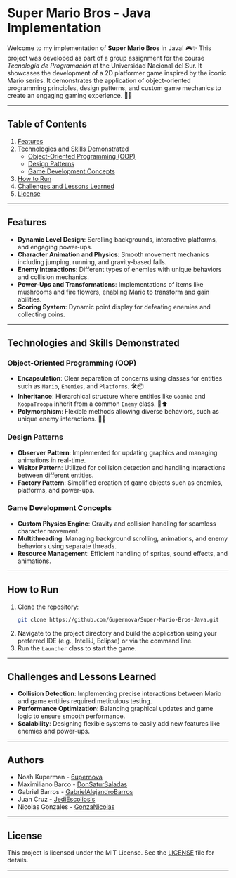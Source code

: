 # Super Mario Bros - Java Implementation

Welcome to my implementation of **Super Mario Bros** in Java! 🎮✨ This project was developed as part of a group assignment for the course *Tecnología de Programación* at the Universidad Nacional del Sur. It showcases the development of a 2D platformer game inspired by the iconic Mario series. It demonstrates the application of object-oriented programming principles, design patterns, and custom game mechanics to create an engaging gaming experience. 🎉🌟

---

## Table of Contents

1. [Features](#features)
2. [Technologies and Skills Demonstrated](#technologies-and-skills-demonstrated)
   - [Object-Oriented Programming (OOP)](#object-oriented-programming-oop)
   - [Design Patterns](#design-patterns)
   - [Game Development Concepts](#game-development-concepts)
3. [How to Run](#how-to-run)
4. [Challenges and Lessons Learned](#challenges-and-lessons-learned)
7. [License](#license)

---

## Features

- **Dynamic Level Design**: Scrolling backgrounds, interactive platforms, and engaging power-ups.
- **Character Animation and Physics**: Smooth movement mechanics including jumping, running, and gravity-based falls.
- **Enemy Interactions**: Different types of enemies with unique behaviors and collision mechanics.
- **Power-Ups and Transformations**: Implementations of items like mushrooms and fire flowers, enabling Mario to transform and gain abilities.
- **Scoring System**: Dynamic point display for defeating enemies and collecting coins.

---

## Technologies and Skills Demonstrated

### Object-Oriented Programming (OOP)

- **Encapsulation**: Clear separation of concerns using classes for entities such as `Mario`, `Enemies`, and `Platforms`. 🛠️📦
- **Inheritance**: Hierarchical structure where entities like `Goomba` and `KoopaTroopa` inherit from a common `Enemy` class. 🐢⬆️
- **Polymorphism**: Flexible methods allowing diverse behaviors, such as unique enemy interactions. 🔄✨

### Design Patterns

- **Observer Pattern**: Implemented for updating graphics and managing animations in real-time. 
- **Visitor Pattern**: Utilized for collision detection and handling interactions between different entities. 
- **Factory Pattern**: Simplified creation of game objects such as enemies, platforms, and power-ups. 

### Game Development Concepts

- **Custom Physics Engine**: Gravity and collision handling for seamless character movement. 
- **Multithreading**: Managing background scrolling, animations, and enemy behaviors using separate threads. 
- **Resource Management**: Efficient handling of sprites, sound effects, and animations. 

---

## How to Run

1. Clone the repository:
   ```bash
   git clone https://github.com/6upernova/Super-Mario-Bros-Java.git
   ```
2. Navigate to the project directory and build the application using your preferred IDE (e.g., IntelliJ, Eclipse) or via the command line. 
3. Run the `Launcher` class to start the game. 

---

## Challenges and Lessons Learned

- **Collision Detection**: Implementing precise interactions between Mario and game entities required meticulous testing. 
- **Performance Optimization**: Balancing graphical updates and game logic to ensure smooth performance. 
- **Scalability**: Designing flexible systems to easily add new features like enemies and power-ups. 

---
## Authors
- Noah Kuperman - [6upernova](https://github.com/6upernova)
- Maximiliano Barco - [DonSaturSaladas](https://github.com/DonSaturSaladas)
- Gabriel Barros - [GabrielAlejandroBarros](https://github.com/GabrielAlejandroBarros)
- Juan Cruz - [JediEscoliosis](https://github.com/JediEscoliosis)
- Nicolas Gonzales - [GonzaNicolas](https://github.com/GonzaNicolas)
---

## License

This project is licensed under the MIT License. See the [LICENSE](https://github.com/6upernova/Super-Mario-Bros-Java/blob/main/LICENSE) file for details.

---


